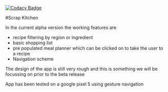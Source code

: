 [![Codacy Badge](https://app.codacy.com/project/badge/Grade/2bf3f99fc1aa4d33b472f3660a88b0c9)](https://www.codacy.com/gh/CDonalO/Scrap-Kitchen-COSC345/dashboard?utm_source=github.com&amp;utm_medium=referral&amp;utm_content=CDonalO/Scrap-Kitchen-COSC345&amp;utm_campaign=Badge_Grade)

#Scrap Kitchen

In the current alpha version the working features are

-   recipe filtering by region or ingredient
-   basic shopping list
-   pre populated meal planner which can be clicked on to take the user to a recipe
-   Navigation scheme

The design of the app is still very rough and this is something we will be focussing on prior to the beta release

App has been tested on a google pixel 5 using gesture navigation
